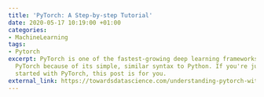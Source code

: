 ```yaml
---
title: 'PyTorch: A Step-by-step Tutorial'
date: 2020-05-17 10:19:00 +01:00
categories:
- MachineLearning
tags:
- Pytorch
excerpt: PyTorch is one of the fastest-growing deep learning frameworks.  People choose
  PyTorch because of its simple, similar syntax to Python. If you're just getting
  started with PyTorch, this post is for you.
external_link: https://towardsdatascience.com/understanding-pytorch-with-an-example-a-step-by-step-tutorial-81fc5f8c4e8e
---
```


